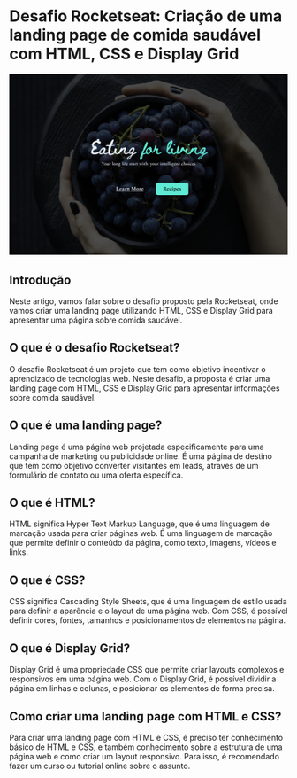 # ****Desafio Rocketseat: Criação de uma landing page de comida saudável com HTML, CSS e Display Grid****


![Logo](https://github.com/HugoHendrix/healthy-recipes-landing-page/blob/main/imagens/Healthy%20Recipes%20LP.jpg?raw=true)


## **Introdução**

 Neste artigo, vamos falar sobre o desafio proposto pela Rocketseat, onde vamos criar uma landing page utilizando HTML, CSS e Display Grid para apresentar uma página sobre comida saudável.

## **O que é o desafio Rocketseat?**

O desafio Rocketseat é um projeto que tem como objetivo incentivar o aprendizado de tecnologias web. Neste desafio, a proposta é criar uma landing page com HTML, CSS e Display Grid para apresentar informações sobre comida saudável.

## **O que é uma landing page?**

Landing page é uma página web projetada especificamente para uma campanha de marketing ou publicidade online. É uma página de destino que tem como objetivo converter visitantes em leads, através de um formulário de contato ou uma oferta específica.

## **O que é HTML?**

HTML significa Hyper Text Markup Language, que é uma linguagem de marcação usada para criar páginas web. É uma linguagem de marcação que permite definir o conteúdo da página, como texto, imagens, vídeos e links.

## **O que é CSS?**

CSS significa Cascading Style Sheets, que é uma linguagem de estilo usada para definir a aparência e o layout de uma página web. Com CSS, é possível definir cores, fontes, tamanhos e posicionamentos de elementos na página.

## **O que é Display Grid?**

Display Grid é uma propriedade CSS que permite criar layouts complexos e responsivos em uma página web. Com o Display Grid, é possível dividir a página em linhas e colunas, e posicionar os elementos de forma precisa.

## **Como criar uma landing page com HTML e CSS?**

Para criar uma landing page com HTML e CSS, é preciso ter conhecimento básico de HTML e CSS, e também conhecimento sobre a estrutura de uma página web e como criar um layout responsivo. Para isso, é recomendado fazer um curso ou tutorial online sobre o assunto.
